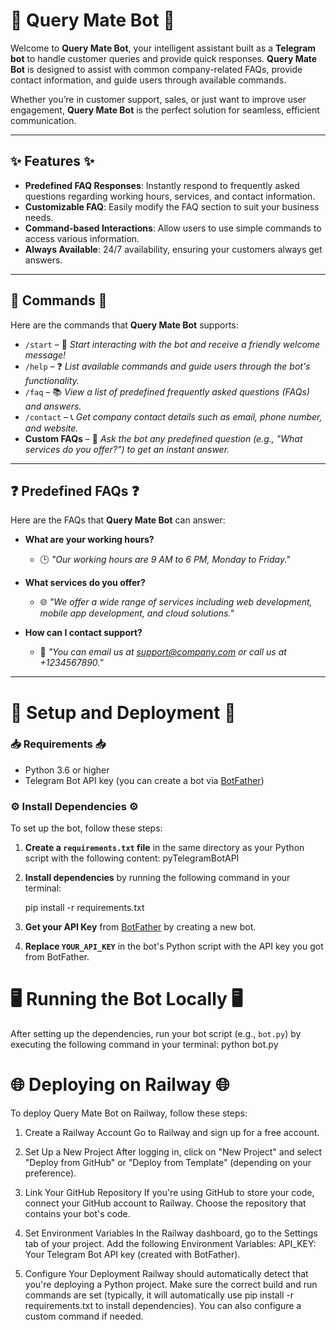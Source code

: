 # 🌟 **Query Mate Bot** 🌟

Welcome to **Query Mate Bot**, your intelligent assistant built as a **Telegram bot** to handle customer queries and provide quick responses. **Query Mate Bot** is designed to assist with common company-related FAQs, provide contact information, and guide users through available commands.

Whether you’re in customer support, sales, or just want to improve user engagement, **Query Mate Bot** is the perfect solution for seamless, efficient communication.

---

## ✨ **Features** ✨

- **Predefined FAQ Responses**: Instantly respond to frequently asked questions regarding working hours, services, and contact information.
- **Customizable FAQ**: Easily modify the FAQ section to suit your business needs.
- **Command-based Interactions**: Allow users to use simple commands to access various information.
- **Always Available**: 24/7 availability, ensuring your customers always get answers.

---

## 📝 **Commands** 📝

Here are the commands that **Query Mate Bot** supports:

- `/start` – 🌟 *Start interacting with the bot and receive a friendly welcome message!*
- `/help` – ❓ *List available commands and guide users through the bot's functionality.*
- `/faq` – 📚 *View a list of predefined frequently asked questions (FAQs) and answers.*
- `/contact` – 📞 *Get company contact details such as email, phone number, and website.*
- **Custom FAQs** – 🧠 *Ask the bot any predefined question (e.g., "What services do you offer?") to get an instant answer.*

---

## ❓ **Predefined FAQs** ❓

Here are the FAQs that **Query Mate Bot** can answer:

- **What are your working hours?**
  - 🕒 *"Our working hours are 9 AM to 6 PM, Monday to Friday."*
  
- **What services do you offer?**
  - 🌐 *"We offer a wide range of services including web development, mobile app development, and cloud solutions."*
  
- **How can I contact support?**
  - 📧 *"You can email us at support@company.com or call us at +1234567890."*

---

# 🚀 **Setup and Deployment** 🚀

### **📥 Requirements 📥**
- Python 3.6 or higher
- Telegram Bot API key (you can create a bot via [BotFather](https://core.telegram.org/bots#botfather))

### **⚙️ Install Dependencies ⚙️**
To set up the bot, follow these steps:

1. **Create a `requirements.txt` file** in the same directory as your Python script with the following content:
    pyTelegramBotAPI

2. **Install dependencies** by running the following command in your terminal:
   
    pip install -r requirements.txt

3. **Get your API Key** from [BotFather](https://core.telegram.org/bots#botfather) by creating a new bot.

4. **Replace `YOUR_API_KEY`** in the bot's Python script with the API key you got from BotFather.

# 🖥️ **Running the Bot Locally** 🖥️

After setting up the dependencies, run your bot script (e.g., `bot.py`) by executing the following command in your terminal:
python bot.py

# 🌐 Deploying on Railway 🌐
To deploy Query Mate Bot on Railway, follow these steps:

1. Create a Railway Account 
Go to Railway and sign up for a free account.

3. Set Up a New Project
After logging in, click on "New Project" and select "Deploy from GitHub" or "Deploy from Template" (depending on your preference).

5. Link Your GitHub Repository
If you're using GitHub to store your code, connect your GitHub account to Railway.
Choose the repository that contains your bot's code.

6. Set Environment Variables
In the Railway dashboard, go to the Settings tab of your project.
Add the following Environment Variables:
API_KEY: Your Telegram Bot API key (created with BotFather).

7. Configure Your Deployment
Railway should automatically detect that you're deploying a Python project. Make sure the correct build and run commands are set (typically, it will automatically use pip install -r requirements.txt to install dependencies).
You can also configure a custom command if needed.
